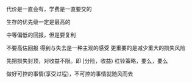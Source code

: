 代价是一直会有，学费是一直要交的

生存的优先级一定是最高的

中等偏低的回报，但是要复利

不要高估回报
得到与失去是一种主观的感受
更重要的是减少重大的损失风险

先把损失封顶，对收益不限。即 [分险，收益)  杠铃策略，要么，要么

做好可控的事情(享受过程)，不可控的事情就随风而去

